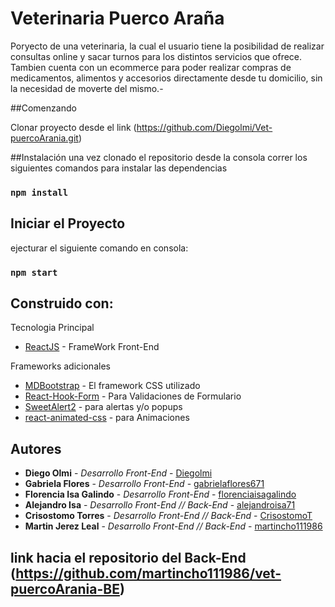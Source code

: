 # Veterinaria Puerco Araña
Poryecto de una veterinaria, la cual el usuario tiene la posibilidad de realizar consultas online y sacar turnos para los distintos servicios que ofrece.
Tambien cuenta con un ecommerce para poder realizar compras de medicamentos, alimentos y accesorios directamente desde tu domicilio, sin la necesidad de moverte del mismo.-

##Comenzando

 Clonar proyecto desde el link (https://github.com/Diegolmi/Vet-puercoArania.git)



 ##Instalación
 una vez clonado el repositorio desde la consola correr los siguientes comandos para instalar las dependencias
### `npm install`

## Iniciar el Proyecto
ejecturar el siguiente comando en consola: 
### `npm start`

## Construido con:
Tecnologia Principal
* [ReactJS](https://es.reactjs.org/) - FrameWork Front-End

Frameworks adicionales
* [MDBootstrap](https://mdbootstrap.com/docs/react/) - El framework CSS utilizado
* [React-Hook-Form](https://react-hook-form.com/) - Para Validaciones de Formulario
* [SweetAlert2](https://sweetalert2.github.io/) - para alertas y/o popups
* [react-animated-css](https://www.npmjs.com/package/react-animated-css) - para Animaciones

## Autores
* **Diego Olmi** - *Desarrollo Front-End* - [Diegolmi](https://github.com/Diegolmi)
* **Gabriela Flores** - *Desarrollo Front-End* - [gabrielaflores671](https://github.com/gabrielaflores671)
* **Florencia Isa Galindo** - *Desarrollo Front-End* - [florenciaisagalindo](https://github.com/florenciaisagalindo)
* **Alejandro Isa** - *Desarrollo Front-End // Back-End* - [alejandroisa71](https://github.com/alejandroisa71)
* **Crisostomo Torres** - *Desarrollo Front-End // Back-End* - [CrisostomoT](https://github.com/CrisostomoT)
* **Martin Jerez Leal** - *Desarrollo Front-End // Back-End* - [martincho111986](https://github.com/martincho111986)

## link hacia el repositorio del Back-End (https://github.com/martincho111986/vet-puercoArania-BE)

